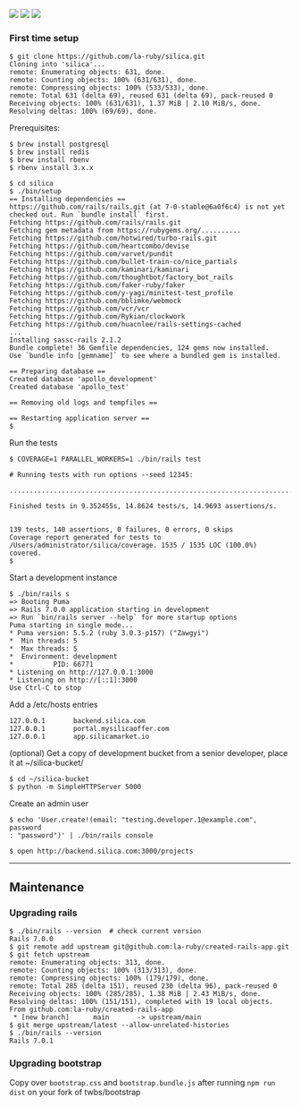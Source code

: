 
![](https://img.shields.io/github/stars/la-ruby/silica.svg) ![](https://img.shields.io/github/forks/la-ruby/silica.svg) ![](https://img.shields.io/github/issues/la-ruby/silica.svg)



### First time setup

```
$ git clone https://github.com/la-ruby/silica.git
Cloning into 'silica'...
remote: Enumerating objects: 631, done.
remote: Counting objects: 100% (631/631), done.
remote: Compressing objects: 100% (533/533), done.
remote: Total 631 (delta 69), reused 631 (delta 69), pack-reused 0
Receiving objects: 100% (631/631), 1.37 MiB | 2.10 MiB/s, done.
Resolving deltas: 100% (69/69), done.
```




Prerequisites:

```
$ brew install postgresql
$ brew install redis
$ brew install rbenv
$ rbenv install 3.x.x
```


```
$ cd silica
$ ./bin/setup
== Installing dependencies ==
https://github.com/rails/rails.git (at 7-0-stable@6a0f6c4) is not yet checked out. Run `bundle install` first.
Fetching https://github.com/rails/rails.git
Fetching gem metadata from https://rubygems.org/..........
Fetching https://github.com/hotwired/turbo-rails.git
Fetching https://github.com/heartcombo/devise
Fetching https://github.com/varvet/pundit
Fetching https://github.com/bullet-train-co/nice_partials
Fetching https://github.com/kaminari/kaminari
Fetching https://github.com/thoughtbot/factory_bot_rails
Fetching https://github.com/faker-ruby/faker
Fetching https://github.com/y-yagi/minitest-test_profile
Fetching https://github.com/bblimke/webmock
Fetching https://github.com/vcr/vcr
Fetching https://github.com/Rykian/clockwork
Fetching https://github.com/huacnlee/rails-settings-cached
...
Installing sassc-rails 2.1.2
Bundle complete! 36 Gemfile dependencies, 124 gems now installed.
Use `bundle info [gemname]` to see where a bundled gem is installed.

== Preparing database ==
Created database 'apollo_development'
Created database 'apollo_test'

== Removing old logs and tempfiles ==

== Restarting application server ==
$ 
```

Run the tests


```
$ COVERAGE=1 PARALLEL_WORKERS=1 ./bin/rails test

# Running tests with run options --seed 12345:

...........................................................................................................................................

Finished tests in 9.352455s, 14.8624 tests/s, 14.9693 assertions/s.


139 tests, 140 assertions, 0 failures, 0 errors, 0 skips
Coverage report generated for tests to /Users/administrator/silica/coverage. 1535 / 1535 LOC (100.0%) covered.
$
```


Start a development instance

```
$ ./bin/rails s
=> Booting Puma
=> Rails 7.0.0 application starting in development 
=> Run `bin/rails server --help` for more startup options
Puma starting in single mode...
* Puma version: 5.5.2 (ruby 3.0.3-p157) ("Zawgyi")
*  Min threads: 5
*  Max threads: 5
*  Environment: development
*          PID: 66771
* Listening on http://127.0.0.1:3000
* Listening on http://[::1]:3000
Use Ctrl-C to stop
```




Add a /etc/hosts entries

```
127.0.0.1       backend.silica.com
127.0.0.1       portal.mysilicaoffer.com
127.0.0.1       app.silicamarket.io
```


(optional) Get a copy of development bucket from a senior developer, place it at ~/silica-bucket/

```
$ cd ~/silica-bucket
$ python -m SimpleHTTPServer 5000
```


Create an admin user

```
$ echo 'User.create!(email: "testing.developer.1@example.com", password
: "password")' | ./bin/rails console
```


```
$ open http://backend.silica.com:3000/projects

```


___


## Maintenance

### Upgrading rails

```
$ ./bin/rails --version  # check current version
Rails 7.0.0
$ git remote add upstream git@github.com:la-ruby/created-rails-app.git
$ git fetch upstream
remote: Enumerating objects: 313, done.
remote: Counting objects: 100% (313/313), done.
remote: Compressing objects: 100% (179/179), done.
remote: Total 285 (delta 151), reused 230 (delta 96), pack-reused 0
Receiving objects: 100% (285/285), 1.38 MiB | 2.43 MiB/s, done.
Resolving deltas: 100% (151/151), completed with 19 local objects.
From github.com:la-ruby/created-rails-app
 * [new branch]      main       -> upstream/main
$ git merge upstream/latest --allow-unrelated-histories
$ ./bin/rails --version
Rails 7.0.1
```

### Upgrading bootstrap

Copy over `bootstrap.css` and `bootstrap.bundle.js` after running `npm run dist` on your fork of twbs/bootstrap





